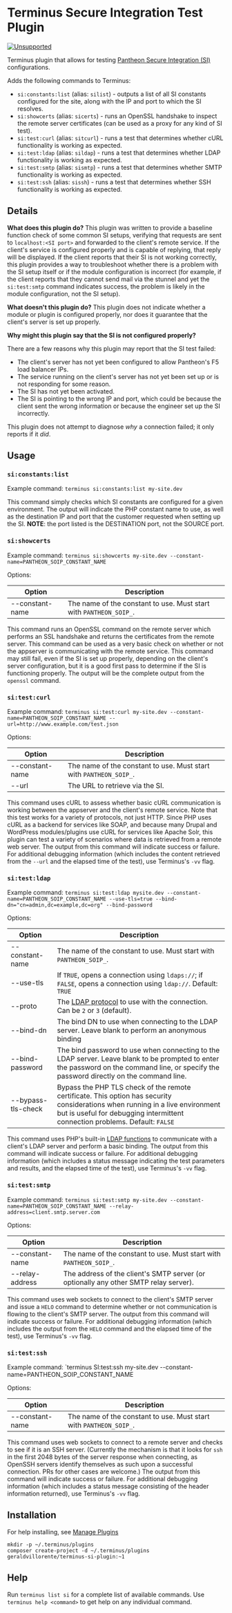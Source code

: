 # Terminus Secure Integration Test Plugin

[![Unsupported](https://img.shields.io/badge/Pantheon-Unsupported-yellow?logo=pantheon&color=FFDC28)](https://pantheon.io/docs/oss-support-levels#unsupported)

Terminus plugin that allows for testing [Pantheon Secure Integration (SI)](https://docs.pantheon.io/guides/secure-development/secure-integration/) configurations.

Adds the following commands to Terminus:

* `si:constants:list` (alias: `silist`) - outputs a list of all SI constants configured for the site, along with the IP and port to which the SI resolves.
* `si:showcerts` (alias: `sicerts`) - runs an OpenSSL handshake to inspect the remote server certificates (can be used as a proxy for any kind of SI test).
* `si:test:curl` (alias: `sitcurl`) - runs a test that determines whether cURL functionality is working as expected.
* `si:test:ldap` (alias: `sildap`) - runs a test that determines whether LDAP functionality is working as expected.
* `si:test:smtp` (alias: `sismtp`) - runs a test that determines whether SMTP functionality is working as expected.
* `si:test:ssh` (alias: `sissh`) - runs a test that determines whether SSH functionality is working as expected.

## Details

**What does this plugin do?** This plugin was written to provide a baseline function check of some common SI setups, verifying that requests are sent to `localhost:<SI port>` and forwarded to the client's remote service. If the client's service is configured properly and is capable of replying, that reply will be displayed. If the client reports that their SI is not working correctly, this plugin provides a way to troubleshoot whether there is a problem with the SI setup itself or if the module configuration is incorrect (for example, if the client reports that they cannot send mail via the stunnel and yet the `si:test:smtp` command indicates success, the problem is likely in the module configuration, not the SI setup).

**What doesn't this plugin do?** This plugin does not indicate whether a module or plugin is configured properly, nor does it guarantee that the client's server is set up properly.

**Why might this plugin say that the SI is not configured properly?**

There are a few reasons why this plugin may report that the SI test failed:

* The client's server has not yet been configured to allow Pantheon's F5 load balancer IPs.
* The service running on the client's server has not yet been set up or is not responding for some reason.
* The SI has not yet been activated.
* The SI is pointing to the wrong IP and port, which could be because the client sent the wrong information or because the engineer set up the SI incorrectly.

This plugin does not attempt to diagnose _why_ a connection failed; it only reports if it _did_.

## Usage

### `si:constants:list`

Example command: `terminus si:constants:list my-site.dev`

This command simply checks which SI constants are configured for a given environment. The output will indicate the PHP constant name to use, as well as the destination IP and port that the customer requested when setting up the SI. **NOTE**: the port listed is the DESTINATION port, not the SOURCE port.

### `si:showcerts`

Example command: `terminus si:showcerts my-site.dev --constant-name=PANTHEON_SOIP_CONSTANT_NAME`

Options:

| Option          | Description                                                         |
|-----------------|---------------------------------------------------------------------|
| --constant-name | The name of the constant to use. Must start with `PANTHEON_SOIP_`.  |

This command runs an OpenSSL command on the remote server which performs an SSL handshake and returns the certificates from the remote server. This command can be used as a very basic check on whether or not the appserver is communicating with the remote service. This command may still fail, even if the SI is set up properly, depending on the client's server configuration, but it is a good first pass to determine if the SI is functioning properly. The output will be the complete output from the `openssl` command.

### `si:test:curl`

Example command: `terminus si:test:curl my-site.dev --constant-name=PANTHEON_SOIP_CONSTANT_NAME --url=http://www.example.com/test.json`

Options:

| Option          | Description                                                         |
|-----------------|---------------------------------------------------------------------|
| --constant-name | The name of the constant to use. Must start with `PANTHEON_SOIP_`.  |
| --url           | The URL to retrieve via the SI.                                    |

This command uses cURL to assess whether basic cURL communication is working between the appserver and the client's remote service. Note that this test works for a variety of protocols, not just HTTP. Since PHP uses cURL as a backend for services like SOAP, and because many Drupal and WordPress modules/plugins use cURL for services like Apache Solr, this plugin can test a variety of scenarios where data is retrieved from a remote web server. The output from this command will indicate success or failure. For additional debugging information (which includes the content retrieved from the `--url` and the elapsed time of the test), use Terminus's `-vv` flag.

### `si:test:ldap`

Example command: `terminus si:test:ldap mysite.dev --constant-name=PANTHEON_SOIP_CONSTANT_NAME --use-tls=true --bind-dn="cn=admin,dc=example,dc=org" --bind-password`

Options:

| Option          | Description                                                                                                                                                                              |
|--------------------|------------------------------------------------------------------------------------------------------------------------------------------------------------------------------------------|
| --constant-name    | The name of the constant to use. Must start with `PANTHEON_SOIP_`.                                                                                                                       |
| --use-tls          | If `TRUE`, opens a connection using `ldaps://`; if `FALSE`, opens a connection using `ldap://`. Default: `TRUE`                                                                          |
| --proto            | The [LDAP protocol](http://php.net/manual/en/function.ldap-set-option.php) to use with the connection. Can be `2` or `3` (default).                                                     |
| --bind-dn          | The bind DN to use when connecting to the LDAP server. Leave blank to perform an anonymous binding                                                                                       |
| --bind-password    | The bind password to use when connecting to the LDAP server. Leave blank to be prompted to enter the password on the command line, or specify the password directly on the command line. |
| --bypass-tls-check | Bypass the PHP TLS check of the remote certificate. This option has security considerations when running in a live environment but is useful for debugging intermittent connection problems. Default: `FALSE` |

This command uses PHP's built-in [LDAP functions](http://php.net/manual/en/book.ldap.php) to communicate with a client's LDAP server and perform a basic binding. The output from this command will indicate success or failure. For additional debugging information (which includes a status message indicating the test parameters and results, and the elapsed time of the test), use Terminus's `-vv` flag.

### `si:test:smtp`

Example command: `terminus si:test:smtp my-site.dev --constant-name=PANTHEON_SOIP_CONSTANT_NAME --relay-address=client.smtp.server.com`

Options:

| Option          | Description                                                                          |
|-----------------|--------------------------------------------------------------------------------------|
| --constant-name | The name of the constant to use. Must start with `PANTHEON_SOIP_`.                   |
| --relay-address | The address of the client's SMTP server (or optionally any other SMTP relay server). |

This command uses web sockets to connect to the client's SMTP server and issue a `HELO` command to determine whether or not communication is flowing to the client's SMTP server. The output from this command will indicate success or failure. For additional debugging information (which includes the output from the `HELO` command and the elapsed time of the test), use Terminus's `-vv` flag.

### `si:test:ssh`

Example command: `terminus SI:test:ssh my-site.dev --constant-name=PANTHEON_SOIP_CONSTANT_NAME

Options:

| Option          | Description                                                        |
|-----------------|--------------------------------------------------------------------|
| --constant-name | The name of the constant to use. Must start with `PANTHEON_SOIP_`. |

This command uses web sockets to connect to a remote server and checks to see if it is an SSH server. (Currently the mechanism is that it looks for `ssh` in the first 2048 bytes of the server response when connecting, as OpenSSH servers identify themselves as such upon a successful connection. PRs for other cases are welcome.) The output from this command will indicate success or failure. For additional debugging information (which includes a status message consisting of the header information returned), use Terminus's `-vv` flag.

## Installation
For help installing, see [Manage Plugins](https://pantheon.io/docs/terminus/plugins/)

```
mkdir -p ~/.terminus/plugins
composer create-project -d ~/.terminus/plugins geraldvillorente/terminus-si-plugin:~1
```

## Help

Run `terminus list si` for a complete list of available commands. Use `terminus help <command>` to get help on any individual command.
